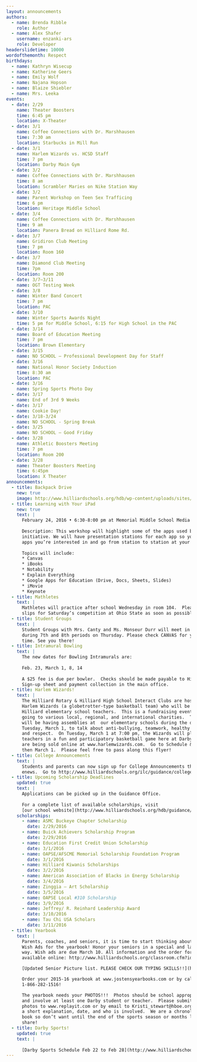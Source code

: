 ```yaml
---
layout: announcements
authors:
  - name: Brenda Ribble
    role: Author
  - name: Alex Shafer 
    username: enzanki-ars 
    role: Developer
headerslidetime: 10000
wordofthemonth: Respect
birthdays:
  - name: Kathryn Wisecup
  - name: Katherine Geers
  - name: Emily Wolf
  - name: Najana Hopson
  - name: Blaize Shiebler
  - name: Mrs. Leeka
events:
  - date: 2/29 
    name: Theater Boosters
    time: 6:45 pm
    location: X-Theater
  - date: 3/1
    name: Coffee Connections with Dr. Marshhausen
    time: 7:30 am
    location: Starbucks in Mill Run
  - date: 3/1
    name: Harlem Wizards vs. HCSD Staff
    time: 7 pm
    location: Darby Main Gym
  - date: 3/2
    name: Coffee Connections with Dr. Marshhausen
    time: 8 am
    location: Scrambler Maries on Nike Station Way
  - date: 3/2
    name: Parent Workshop on Teen Sex Trafficing
    time: 6 pm
    location: Heritage Middle School
  - date: 3/4
    name: Coffee Connections with Dr. Marshhausen
    time: 9 am
    location: Panera Bread on Hilliard Rome Rd.
  - date: 3/7
    name: Gridiron Club Meeting
    time: 7 pm
    location: Room 160
  - date: 3/7
    name: Diamond Club Meeting
    time: 7pm
    location: Room 200
  - date: 3/7–3/11
    name: OGT Testing Week
  - date: 3/8
    name: Winter Band Concert
    time: 7 pm
    location: PAC
  - date: 3/10
    name: Winter Sports Awards Night
    time: 5 pm for Middle School, 6:15 for High School in the PAC
  - date: 3/14
    name: Board of Education Meeting
    time: 7 pm
    location: Brown Elementary
  - date: 3/15
    name: NO SCHOOL – Professional Development Day for Staff
  - date: 3/16
    name: National Honor Society Induction
    time: 8:30 am 
    location: PAC
  - date: 3/16
    name: Spring Sports Photo Day
  - date: 3/17
    name: End of 3rd 9 Weeks
  - date: 3/17
    name: Cookie Day!
  - date: 3/18-3/24 
    name: NO SCHOOL - Spring Break
  - date: 3/25
    name: NO SCHOOL – Good Friday
  - date: 3/28
    name: Athletic Boosters Meeting 
    time: 7 pm
    location: Room 200
  - date: 3/28
    name: Theater Boosters Meeting 
    time: 6:45pm 
    location: X Theater
announcements:
  - title: Backpack Drive
    new: true
    image: http://www.hilliardschools.org/hdb/wp-content/uploads/sites/19/Backpack-Drive-464x600.jpg
  - title: Learning with Your iPad
    new: true
    text: |
      February 24, 2016 • 6:30-8:00 pm at Memorial Middle School Media Center
      
      Description: This workshop will highlight some of the apps used by our students in the One2One 
      initiative. We will have presentation stations for each app so you can come and learn about the 
      apps you’re interested in and go from station to station at your own pace.
      
      Topics will include:
      * Canvas
      * iBooks
      * Notability
      * Explain Everything
      * Google Apps for Education (Drive, Docs, Sheets, Slides)
      * iMovie
      * Keynote
  - title: Mathletes
    text: |
      Mathletes will practice after school Wednesday in room 104.  Please turn in permission 
      slips for Saturday’s competition at Ohio State as soon as possible to Mr. Miller.
  - title: Student Groups
    text: |
      Student Groups with Mrs. Canty and Ms. Monseur Durr will meet in the computer lab 254 
      during 7th and 8th periods on Thursday. Please check CANVAS for your specific meeting 
      time. See you there!
  - title: Intramural Bowling
    text: |
      The new dates for Bowling Intramurals are:
      
      Feb. 23, March 1, 8, 14
      
      A $25 fee is due per bowler.  Checks should be made payable to Hilliard Darby HS.  
      Sign-up sheet and payment collection in the main office.
  - title: Harlem Wizards!
    text: |
      The Hilliard Rotary & Hilliard High School Interact Clubs are hosting the 
      Harlem Wizards (a globetrotter-type basketball team) who will be playing 
      Hilliard elementary school teachers.  This is a fundraising event with proceeds 
      going to various local, regional, and international charities.  The Wizards 
      will be having assemblies at  our elementary schools during the day on 
      Tuesday, March 1, to talk about anti-bullying, teamwork, healthy lifestyles, 
      and respect.  On Tuesday, March 1 at 7:00 pm, the Wizards will play Hilliard 
      teachers in a fun and participatory basketball game here at Darby.  Tickets 
      are being sold online at www.harlemwizards.com.  Go to Schedule & Tickets, 
      then March 1.  Please feel free to pass along this flyer!
  - title: College Announcements
    text: | 
      Students and parents can now sign up for College Announcements through 
      enews.  Go to http://www.hilliardschools.org/ilc/guidance/college-announcements/
  - title: Upcoming Scholarship Deadlines
    updated: true
    text: | 
      Applications can be picked up in the Guidance Office.
      
      For a complete list of available scholarships, visit 
      [our school website](http://www.hilliardschools.org/hdb/guidance/college-information/scholarship-information/)
    scholarships:
      - name: ASMC Buckeye Chapter Scholarship
        date: 2/29/2016
      - name: Buick Achievers Scholarship Program
        date: 2/29/2016
      - name: Education First Credit Union Scholarship
        date: 3/1/2016
      - name: OAPSE/AFSCME Memorial Scholarship Foundation Program
        date: 3/1/2016
      - name: Hilliard Kiwanis Scholarships
        date: 3/2/2016
      - name: American Association of Blacks in Energy Scholarship
        date: 3/4/2016
      - name: Zinggia – Art Scholarship
        date: 3/5/2016
      - name: OAPSE Local #310 Scholarship
        date: 3/9/2016
      - name: Jeffrey/ R. Reinhard Leadership Award
        date: 3/10/2016
      - name: Tau Chi USA Scholars
        date: 3/11/2016
  - title: Yearbook
    text: |
      Parents, coaches, and seniors, it is time to start thinking about Senior 
      Wish Ads for the yearbook! Honor your seniors in a special and lasting 
      way. Wish ads are due March 10. All information and the order form are 
      available online: http://www.hilliardschools.org/classroom.cfm?id=484&TempID=1140

      [Updated Senior Picture list. PLEASE CHECK OUR TYPING SKILLS!!](http://www.hilliardschools.org/classroom.cfm?id=484&TempID=12698)

      Order your 2015-16 yearbook at www.jostensyearbooks.com or by calling 
      1-866-282-1516!

      The yearbook needs your PHOTOS!!!  Photos should be school appropriate 
      and involve at least one Darby student or teacher.  Please submit your 
      photos to www.replayit.com or by email to Kristi_stewart@hboe.org  with 
      a short explanation, date, and who is involved.  We are a chronological 
      book so don’t want until the end of the sports season or months later to 
      share!
  - title: Darby Sports!
    updated: true
    text: | 
      
      [Darby Sports Schedule Feb 22 to Feb 28](http://www.hilliardschools.org/hdb/wp-content/uploads/sites/19/Darby-Weekly-Schedule-Feb-22-to-Feb-28.pdf)
---
```

